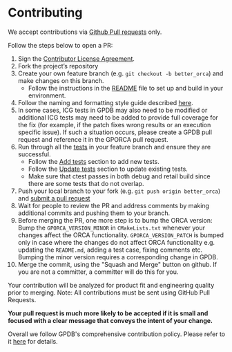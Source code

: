 # Contributing

We accept contributions via [Github Pull requests](https://help.github.com/articles/using-pull-requests) only.

Follow the steps below to open a PR:
1. Sign the [Contributor License Agreement](https://cla.pivotal.io/sign/greenplum).
2. Fork the project’s repository
3. Create your own feature branch (e.g. `git checkout -b better_orca`) and make changes on this branch.
    * Follow the instructions in the [README](README.md) file to set up and build in your environment.
4. Follow the naming and formatting style guide described [here](StyleGuide.md).
5. In some cases, ICG tests in GPDB may also need to be modified or additional ICG tests may need to be added to provide full coverage for the fix (for example, if the patch fixes wrong results or an execution specific issue). If such a situation occurs, please create a GPDB pull request and reference it in the GPORCA pull request.
6. Run through all the [tests](README.md#test) in your feature branch and ensure they are successful.
    * Follow the [Add tests](README.md#addtest) section to add new tests.
    * Follow the [Update tests](README.md#updatetest) section to update existing tests.
    * Make sure that ctest passes in both debug and retail build since there are some tests that do not overlap.
7. Push your local branch to your fork (e.g. `git push origin better_orca`) and [submit a pull request](https://help.github.com/articles/creating-a-pull-request)
8. Wait for people to review the PR and address comments by making additional commits and pushing them to your branch.
9. Before merging the PR, one more step is to bump the ORCA version: Bump the `GPORCA_VERSION_MINOR` in `CMakeLists.txt` whenever your changes affect the ORCA functionality. `GPORCA_VERSION_PATCH` is bumped only in case where
the changes do not affect ORCA functionality e.g. updating the `README.md`, adding a test case, fixing comments etc. Bumping the minor version requires a corresponding change in GPDB.
10. Merge the commit, using the "Squash and Merge" button on github. If you are not a committer, a committer will do this for you.

Your contribution will be analyzed for product fit and engineering quality prior to merging.
Note: All contributions must be sent using GitHub Pull Requests.

**Your pull request is much more likely to be accepted if it is small and focused with a clear message that conveys the intent of your change.**

Overall we follow GPDB's comprehensive contribution policy. Please refer to it [here](https://github.com/greenplum-db/gpdb#contributing) for details.
